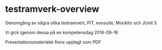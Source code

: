 # testramverk-overview
Genomgång av några olika testramvert, PIT, evosuite, Mockito och JUnit 5

Vi gick igenom dessa på en kompetensdag 2016-09-16

Presentationsmaterialet finns upplagt som PDF
